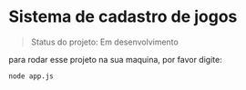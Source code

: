 <h1>Sistema de cadastro de jogos</h1>

>Status do projeto: Em desenvolvimento

para rodar esse projeto na sua maquina, por favor digite:

```
node app.js
```

